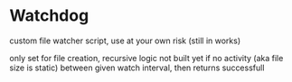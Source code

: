 Watchdog
========

custom file watcher script, use at your own risk (still in works)

only set for file creation, recursive logic not built yet
if no activity (aka file size is static) between given watch interval, then returns successfull
